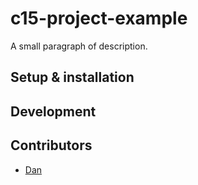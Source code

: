 # c15-project-example

A small paragraph of description.

## Setup & installation

## Development

## Contributors

- [Dan](https://github.com/users/peritract)
